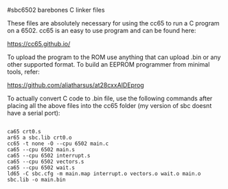 #sbc6502 barebones C linker files

These files are absolutely necessary for using the cc65 to run a C program on a 6502. cc65 is an easy to use program and can be found here:

https://cc65.github.io/

To upload the program to the ROM use anything that can upload .bin or any other supported format. To build an EEPROM programmer from minimal tools, refer:

https://github.com/aliatharsus/at28cxxAIDEprog

To actually convert C code to .bin file, use the following commands after placing all the above files into the cc65 folder (my version of sbc doesnt have a serial port):

```shell

ca65 crt0.s
ar65 a sbc.lib crt0.o
cc65 -t none -O --cpu 6502 main.c
ca65 --cpu 6502 main.s
ca65 --cpu 6502 interrupt.s
ca65 --cpu 6502 vectors.s
ca65 --cpu 6502 wait.s
ld65 -C sbc.cfg -m main.map interrupt.o vectors.o wait.o main.o sbc.lib -o main.bin

```
